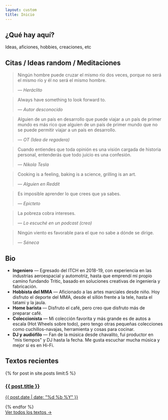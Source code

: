 ```yaml
---
layout: custom
title: Inicio
---
```


<section class="section">
  <h2>¿Qué hay aquí?</h2>
  <p>Ideas, aficiones, hobbies, creaciones, etc</p>
</section>

<section class="section quotes-section">
  <h2>Citas / Ideas random / Meditaciones</h2>
  <div class="quotes">
    <blockquote>
      <p>Ningún hombre puede cruzar el mismo río dos veces, porque no será el mismo río y él no será el mismo hombre.</p>
      <cite>— Heráclito</cite>
    </blockquote>
    <blockquote>
      <p>Always have something to look forward to.</p>
      <cite>— Autor desconocido</cite>
    </blockquote>
    <blockquote>
      <p>Alguien de un país en desarrollo que puede viajar a un país de primer mundo es más rico que alguien de un país de primer mundo que no se puede permitir viajar a un país en desarrollo.</p>
      <cite>— OT (Idea de regadera)</cite>
    </blockquote>
    <blockquote>
      <p>Cuando entiendes que toda opinión es una visión cargada de historia personal, entenderás que todo juicio es una confesión.</p>
      <cite>— Nikola Tesla</cite>
    </blockquote>
    <blockquote>
      <p>Cooking is a feeling, baking is a science, grilling is an art.</p>
      <cite>— Alguien en Reddit</cite>
    </blockquote>
    <blockquote>
      <p>Es imposible aprender lo que crees que ya sabes.</p>
      <cite>— Epicteto</cite>
    </blockquote>
    <blockquote>
      <p>La pobreza cobra intereses.</p>
      <cite>— Lo escuché en un podcast (creo)</cite>
    </blockquote>
    <blockquote>
      <p>Ningún viento es favorable para el que no sabe a dónde se dirige.</p>
      <cite>— Séneca</cite>
    </blockquote>
  </div>
</section>

<section class="section bio-section">
  <h2>Bio</h2>
  <ul class="bio-list">
    <li><strong>Ingeniero</strong> — Egresado del ITCH en 2018-19, con experiencia en las industrias aeroespacial y automotriz, hasta que emprendí mi propio camino fundando Tritic, basado en soluciones creativas de ingeniería y fabricación.</li>
    <li><strong>Hobbista del MMA</strong> — Aficionado a las artes marciales desde niño. Hoy disfruto el deporte del MMA, desde el sillón frente a la tele, hasta el tatami y la jaula.</li>
    <li><strong>Home barista</strong> — Disfruto el café, pero creo que disfruto más de preparar café.</li>
    <li><strong>Coleccionista</strong> — Mi colección favorita y más grande es de autos a escala (Hot Wheels sobre todo), pero tengo otras pequeñas colecciones como cuchillos-navajas, herramienta y cosas para cocinar.</li>
    <li><strong>DJ y audiófilo</strong> — Fan de la música desde chavalito, fui productor en "mis tiempos" y DJ hasta la fecha. Me gusta escuchar mucha música y mejor si es en Hi-Fi.</li>
  </ul>
</section>

<section class="section recent-posts-section">
  <h2>Textos recientes</h2>
  <div class="post-carousel">
    {% for post in site.posts limit:5 %}
    <div class="post-card" style="background-image: url('{{ post.image }}');">
      <a href="{{ post.url }}">
        <div class="overlay">
          <h3>{{ post.title }}</h3>
          <p>{{ post.date | date: "%d %b %Y" }}</p>
        </div>
      </a>
    </div>
    {% endfor %}
  </div>
  <a href="/textos" class="ver-todos">Ver todos los textos →</a>
</section>
